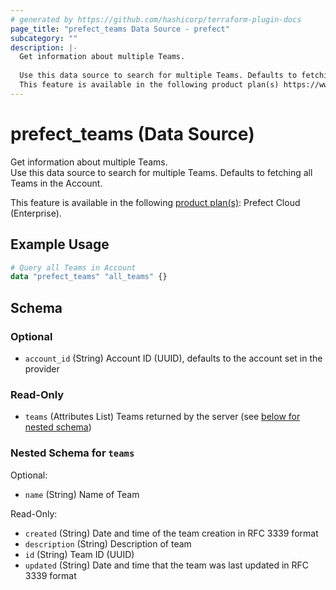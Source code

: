```yaml
---
# generated by https://github.com/hashicorp/terraform-plugin-docs
page_title: "prefect_teams Data Source - prefect"
subcategory: ""
description: |-
  Get information about multiple Teams.
  
  Use this data source to search for multiple Teams. Defaults to fetching all Teams in the Account.
  This feature is available in the following product plan(s) https://www.prefect.io/pricing: Prefect Cloud (Enterprise).
---
```


# prefect_teams (Data Source)

Get information about multiple Teams.
<br>
Use this data source to search for multiple Teams. Defaults to fetching all Teams in the Account.


This feature is available in the following [product plan(s)](https://www.prefect.io/pricing): Prefect Cloud (Enterprise).

## Example Usage

```terraform
# Query all Teams in Account
data "prefect_teams" "all_teams" {}
```

<!-- schema generated by tfplugindocs -->
## Schema

### Optional

- `account_id` (String) Account ID (UUID), defaults to the account set in the provider

### Read-Only

- `teams` (Attributes List) Teams returned by the server (see [below for nested schema](#nestedatt--teams))

<a id="nestedatt--teams"></a>
### Nested Schema for `teams`

Optional:

- `name` (String) Name of Team

Read-Only:

- `created` (String) Date and time of the team creation in RFC 3339 format
- `description` (String) Description of team
- `id` (String) Team ID (UUID)
- `updated` (String) Date and time that the team was last updated in RFC 3339 format

